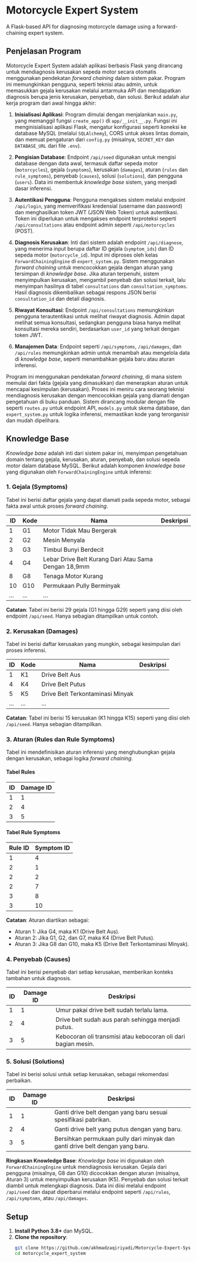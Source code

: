 # Motorcycle Expert System

A Flask-based API for diagnosing motorcycle damage using a forward-chaining expert system.

## Penjelasan Program

Motorcycle Expert System adalah aplikasi berbasis Flask yang dirancang untuk mendiagnosis kerusakan sepeda motor secara otomatis menggunakan pendekatan *forward chaining* dalam sistem pakar. Program ini memungkinkan pengguna, seperti teknisi atau admin, untuk memasukkan gejala kerusakan melalui antarmuka API dan mendapatkan diagnosis berupa jenis kerusakan, penyebab, dan solusi. Berikut adalah alur kerja program dari awal hingga akhir:

1. **Inisialisasi Aplikasi**: Program dimulai dengan menjalankan `main.py`, yang memanggil fungsi `create_app()` di `app/__init__.py`. Fungsi ini menginisialisasi aplikasi Flask, mengatur konfigurasi seperti koneksi ke database MySQL (melalui `SQLAlchemy`), CORS untuk akses lintas domain, dan memuat pengaturan dari `config.py` (misalnya, `SECRET_KEY` dan `DATABASE_URL` dari file `.env`).

2. **Pengisian Database**: Endpoint `/api/seed` digunakan untuk mengisi database dengan data awal, termasuk daftar sepeda motor (`motorcycles`), gejala (`symptoms`), kerusakan (`damages`), aturan (`rules` dan `rule_symptoms`), penyebab (`causes`), solusi (`solutions`), dan pengguna (`users`). Data ini membentuk *knowledge base* sistem, yang menjadi dasar inferensi.

3. **Autentikasi Pengguna**: Pengguna mengakses sistem melalui endpoint `/api/login`, yang memverifikasi kredensial (username dan password) dan menghasilkan token JWT (JSON Web Token) untuk autentikasi. Token ini diperlukan untuk mengakses endpoint terproteksi seperti `/api/consultations` atau endpoint admin seperti `/api/motorcycles` (POST).

4. **Diagnosis Kerusakan**: Inti dari sistem adalah endpoint `/api/diagnose`, yang menerima input berupa daftar ID gejala (`symptom_ids`) dan ID sepeda motor (`motorcycle_id`). Input ini diproses oleh kelas `ForwardChainingEngine` di `expert_system.py`. Sistem menggunakan *forward chaining* untuk mencocokkan gejala dengan aturan yang tersimpan di *knowledge base*. Jika aturan terpenuhi, sistem menyimpulkan kerusakan, mengambil penyebab dan solusi terkait, lalu menyimpan hasilnya di tabel `consultations` dan `consultation_symptoms`. Hasil diagnosis dikembalikan sebagai respons JSON berisi `consultation_id` dan detail diagnosis.

5. **Riwayat Konsultasi**: Endpoint `/api/consultations` memungkinkan pengguna terautentikasi untuk melihat riwayat diagnosis. Admin dapat melihat semua konsultasi, sedangkan pengguna biasa hanya melihat konsultasi mereka sendiri, berdasarkan `user_id` yang terkait dengan token JWT.

6. **Manajemen Data**: Endpoint seperti `/api/symptoms`, `/api/damages`, dan `/api/rules` memungkinkan admin untuk menambah atau mengelola data di *knowledge base*, seperti menambahkan gejala baru atau aturan inferensi.

Program ini menggunakan pendekatan *forward chaining*, di mana sistem memulai dari fakta (gejala yang dimasukkan) dan menerapkan aturan untuk mencapai kesimpulan (kerusakan). Proses ini meniru cara seorang teknisi mendiagnosis kerusakan dengan mencocokkan gejala yang diamati dengan pengetahuan di buku panduan. Sistem dirancang modular dengan file seperti `routes.py` untuk endpoint API, `models.py` untuk skema database, dan `expert_system.py` untuk logika inferensi, memastikan kode yang terorganisir dan mudah dipelihara.

## Knowledge Base

*Knowledge base* adalah inti dari sistem pakar ini, menyimpan pengetahuan domain tentang gejala, kerusakan, aturan, penyebab, dan solusi sepeda motor dalam database MySQL. Berikut adalah komponen *knowledge base* yang digunakan oleh `ForwardChainingEngine` untuk inferensi:

### 1. Gejala (Symptoms)
Tabel ini berisi daftar gejala yang dapat diamati pada sepeda motor, sebagai fakta awal untuk proses *forward chaining*.

| ID  | Kode | Nama                            | Deskripsi |
|-----|------|---------------------------------|-----------|
| 1   | G1   | Motor Tidak Mau Bergerak        |           |
| 2   | G2   | Mesin Menyala                   |           |
| 3   | G3   | Timbul Bunyi Berdecit           |           |
| 4   | G4   | Lebar Drive Belt Kurang Dari Atau Sama Dengan 18,9mm | |
| 8   | G8   | Tenaga Motor Kurang             |           |
| 10  | G10  | Permukaan Pully Berminyak       |           |
| ... | ...  | ...                             |           |

**Catatan**: Tabel ini berisi 29 gejala (G1 hingga G29) seperti yang diisi oleh endpoint `/api/seed`. Hanya sebagian ditampilkan untuk contoh.

### 2. Kerusakan (Damages)
Tabel ini berisi daftar kerusakan yang mungkin, sebagai kesimpulan dari proses inferensi.

| ID  | Kode | Nama                            | Deskripsi |
|-----|------|---------------------------------|-----------|
| 1   | K1   | Drive Belt Aus                  |           |
| 4   | K4   | Drive Belt Putus                |           |
| 5   | K5   | Drive Belt Terkontaminasi Minyak |           |
| ... | ...  | ...                             |           |

**Catatan**: Tabel ini berisi 15 kerusakan (K1 hingga K15) seperti yang diisi oleh `/api/seed`. Hanya sebagian ditampilkan.

### 3. Aturan (Rules dan Rule Symptoms)
Tabel ini mendefinisikan aturan inferensi yang menghubungkan gejala dengan kerusakan, sebagai logika *forward chaining*.

#### Tabel Rules
| ID  | Damage ID |
|-----|-----------|
| 1   | 1         |
| 2   | 4         |
| 3   | 5         |

#### Tabel Rule Symptoms
| Rule ID | Symptom ID |
|---------|------------|
| 1       | 4          |
| 2       | 1          |
| 2       | 2          |
| 2       | 7          |
| 3       | 8          |
| 3       | 10         |

**Catatan**: Aturan diartikan sebagai:  
- Aturan 1: Jika G4, maka K1 (Drive Belt Aus).  
- Aturan 2: Jika G1, G2, dan G7, maka K4 (Drive Belt Putus).  
- Aturan 3: Jika G8 dan G10, maka K5 (Drive Belt Terkontaminasi Minyak).

### 4. Penyebab (Causes)
Tabel ini berisi penyebab dari setiap kerusakan, memberikan konteks tambahan untuk diagnosis.

| ID  | Damage ID | Deskripsi                                      |
|-----|-----------|-----------------------------------------------|
| 1   | 1         | Umur pakai drive belt sudah terlalu lama.     |
| 2   | 4         | Drive belt sudah aus parah sehingga menjadi putus. |
| 3   | 5         | Kebocoran oli transmisi atau kebocoran oli dari bagian mesin. |

### 5. Solusi (Solutions)
Tabel ini berisi solusi untuk setiap kerusakan, sebagai rekomendasi perbaikan.

| ID  | Damage ID | Deskripsi                                      |
|-----|-----------|-----------------------------------------------|
| 1   | 1         | Ganti drive belt dengan yang baru sesuai spesifikasi pabrikan. |
| 2   | 4         | Ganti drive belt yang putus dengan yang baru. |
| 3   | 5         | Bersihkan permukaan pully dari minyak dan ganti drive belt dengan yang baru. |

**Ringkasan Knowledge Base**: *Knowledge base* ini digunakan oleh `ForwardChainingEngine` untuk mendiagnosis kerusakan. Gejala dari pengguna (misalnya, G8 dan G10) dicocokkan dengan aturan (misalnya, Aturan 3) untuk menyimpulkan kerusakan (K5). Penyebab dan solusi terkait diambil untuk melengkapi diagnosis. Data ini diisi melalui endpoint `/api/seed` dan dapat diperbarui melalui endpoint seperti `/api/rules`, `/api/symptoms`, atau `/api/damages`.

## Setup

1. **Install Python 3.8+** dan MySQL.
2. **Clone the repository**:
   ```bash
   git clone https://github.com/akhmadzaqiriyadi/Motorcycle-Expert-System.git
   cd motorcycle_expert_system